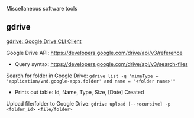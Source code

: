 Miscellaneous software tools

## gdrive

[gdrive: Google Drive CLI Client](https://github.com/gdrive-org/gdrive)

Google Drive API: https://developers.google.com/drive/api/v3/reference
- Query syntax: https://developers.google.com/drive/api/v3/search-files

Search for folder in Google Drive: `gdrive list -q "mimeType = 'application/vnd.google-apps.folder' and name = '<folder name>'"`
- Prints out table: Id, Name, Type, Size, [Date] Created

Upload file/folder to Google Drive: `gdrive upload [--recursive] -p <folder_id> <file/folder>`